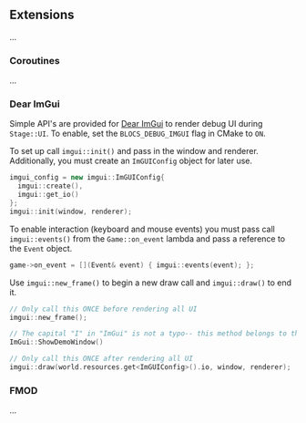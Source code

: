 ## Extensions

...

### Coroutines

...

### Dear ImGui

Simple API's are provided for [Dear ImGui](https://github.com/ocornut/imgui) to render debug UI during `Stage::UI`. To enable, set the `BLOCS_DEBUG_IMGUI` flag in CMake to `ON`.

To set up call `imgui::init()` and pass in the window and renderer. Additionally, you must create an `ImGUIConfig` object for later use.

```cpp
imgui_config = new imgui::ImGUIConfig{
  imgui::create(),
  imgui::get_io()
};
imgui::init(window, renderer);
```

To enable interaction (keyboard and mouse events) you must pass call `imgui::events()` from the `Game::on_event` lambda and pass a reference to the `Event` object.

```cpp
game->on_event = [](Event& event) { imgui::events(event); };
```

Use `imgui::new_frame()` to begin a new draw call and `imgui::draw()` to end it.

```cpp
// Only call this ONCE before rendering all UI
imgui::new_frame();

// The capital "I" in "ImGui" is not a typo-- this method belongs to the Dear ImGui library
ImGui::ShowDemoWindow()

// Only call this ONCE after rendering all UI
imgui::draw(world.resources.get<ImGUIConfig>().io, window, renderer);
```

### FMOD

...
